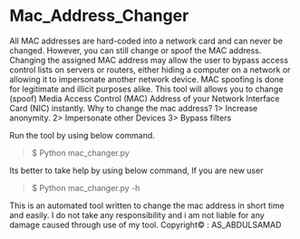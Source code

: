 # Mac_Address_Changer
All MAC addresses are hard-coded into a network card and can never be changed. However, you can still change or spoof the MAC address.
Changing the assigned MAC address may allow the user to bypass access control lists on servers or routers, either hiding a computer on a network or allowing it to impersonate another network device. MAC spoofing is done for legitimate and illicit purposes alike.
This tool will allows you to change (spoof) Media Access Control (MAC) Address of your Network Interface Card (NIC) instantly.
Why to change the mac address?
1> Increase anonymity.
2> Impersonate other Devices
3> Bypass filters

Run the tool by using below command. 
> $ Python mac_changer.py

Its better to take help by using below command, If you are new user  
> $ Python mac_changer.py -h

This is an automated tool written to change the mac address in short time and easily.
I do not take any responsibility and i am not liable for any damage caused through use of my tool.
Copyright© : AS_ABDULSAMAD
